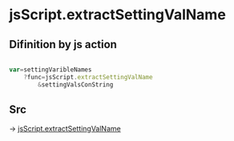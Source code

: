 # jsScript.extractSettingValName

## Difinition by js action

```js.js

var=settingVaribleNames
	?func=jsScript.extractSettingValName
		&settingValsConString
```

## Src

-> [jsScript.extractSettingValName](https://github.com/puutaro/CommandClick/blob/master/app/src/main/java/com/puutaro/commandclick/fragment_lib/terminal_fragment/js_interface/edit/JsScript.kt#L224)


